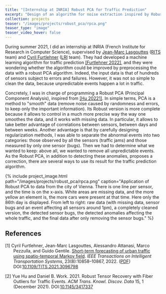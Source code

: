 ```yaml
---
title: "[Internship at INRIA] Robust PCA for Traffic Prediction"
excerpt: "Design of an algorithm for noise extraction inspired by Robust Principal Component Analysis, during a short research internship at INRIA."
collection: projects
teaser: "/images/projects/robust_pca/rpca.png"
teaser_type: "image"
teaser_video_hover: false
---
```


During summer 2021, I did an internship at INRIA (French Institute for Research in Computer Science), supervised by [Jean-Marc Lasgouttes](https://who.rocq.inria.fr/Jean-Marc.Lasgouttes/) ([RITS](https://team.inria.fr/rits/) team) and [Cyril Furtlehner](https://www.lri.fr/membre.php?mb=488) ([LRI](https://www.lri.fr/index.php) team). They had developed a machine learning algorithm for traffic prediction <a href="#furtlehner22">[Furtlehner 2022]</a>, and they were wondering whether the algorithm could be improved by preprocessing the data with a robust PCA algorithm. Indeed, the input data is that of hundreds of sensors subject to errors and failures. However, it was not so simple to clean the data, because unpredictable events happen a lot in traffic.

Concretely, I was in charge of programming a Robust PCA (Principal Component Analysis), inspired from <a href="#hu21">[Hu 20221]</a>. In simple terms, PCA is a method to "smooth" data (remove noise caused by randomness and errors, to keep only the important information). Its Robust version is more complete because it allows to control in a much more precise way the way one smoothes the data, and it works with missing data. In particular, it allows to take better advantage of correlations between sensors, between days and between weeks. Another advantage is that by carefully designing regularization methods, I was able to separate the abnormal events into two categories: those observed by all the sensors (traffic jams) and those measured by only one sensor (bugs). Then we had to determine what we wanted to keep: above all, we wanted to remove all unpredictable events. As the Robust PCA, in addition to detecting these anomalies, proposes a correction, there are several ways to use its result for the traffic prediction algorithm.

{% include project_image.html
path="/images/projects/robust_pca/rpca.png"
caption="Application of Robust PCA to data from the city of Vienna. There is one line per sensor, and the time is on the x-axis. White areas are missing data, and the more yellow an element is, the more cars were present at that time. Here only the 86th day is displayed. From left to right: raw data (with missing data, sensor bugs and an event affecting all sensors around 1pm), a completely cleaned version, the detected sensor bugs, the detected anomalies affecting the whole traffic, and the final data after only removing the sensor bugs."
%}

## References

<div style="text-indent: -3ch; margin-left: 3ch">
<p><a id="furtlehner22"></a>[1] <a name="furlasattpezgen2021"></a>Cyril Furtlehner, Jean-Marc Lasgouttes, Alessandro Attanasi, Marco Pezzulla, and Guido Gentile. <a href="https://hal.inria.fr/hal-03285664">Short-term forecasting of urban traffic using spatio-temporal Markov field</a>. <cite>IEEE Transactions on Intelligent Transportation Systems</cite>, 23(8):10858–10867, 2022. (<a href="https://who.rocq.inria.fr/Jean-Marc.Lasgouttes/publications/UrbanTraffic2021.pdf">PDF</a>) DOI:<a href="http://dx.doi.org/10.1109/TITS.2021.3096798">10.1109/TITS.2021.3096798</a></p>

<p><a id="hu21"></a>[2] Yue Hu and Daniel B. Work. 2021. Robust Tensor Recovery with Fiber Outliers for Traffic Events. <i>ACM Trans. Knowl. Discov. Data</i> 15, 1 (December 2021). DOI:<a href="https://doi.org/10.1145/3417337">10.1145/3417337</a></p>
</div>
